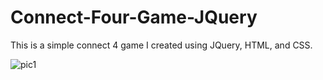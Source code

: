 # Connect-Four-Game-JQuery

This is a simple connect 4 game I created using JQuery, HTML, and CSS.

![pic1](https://user-images.githubusercontent.com/25230552/76999334-7bacba00-697c-11ea-9d48-a9519236b5a6.png)

